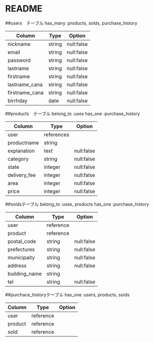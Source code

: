 # README

##users　テーブル
 has_many :products, solds, purchase_history

| Column         | Type    | Option     |
| -------------- | ------- | ---------- |
| nickname       | string  | null:false |
| email          | string  | null:false |
| password       | string  | null:false |
| lastname       | string  | null:false |
| firstname      | string  | null:false |
| lastname_cana  | string  | null:false |
| firstname_cana | string  | null:false |
| birrhday       | date    | null:false |

##products　テーブル
 belong_to :uses
 has_one :purchase_history

| Column       | Type       | Option     |
| ------------ | ---------- | ---------- |
| user         | references |            |
| productname  | string     |            |
| explanation  | text       | null:false |
| category     | string     | null:false |
| state        | integer    | null:false |
| delivery_fee | integer    | null:false |
| area         | integer    | null:false |
| price        | integer    | null:false |

##soldsテーブル
 belong_to :uses, products
 has_one :purchase_history
 
| Column           | Type          | Option     |
| ---------------- | ------------- | ---------- |
| user             | reference     |            |
| product          | reference     |            |
| postal_code      | string        | null:false |
| prefectures      | string        | null:false |
| municipaity      | string        | null:false |
| address          | string        | null:false |
| building_name    | string        |            |
| tel              | string        | null:false |

##purchace_historyテーブル
  has_one :users, products, solds 

| Column   | Type       | Option     |
| -------- | ---------- | ---------- |
| user     | reference  |            |
| product  | reference  |            |
| sold     | reference  |            |  